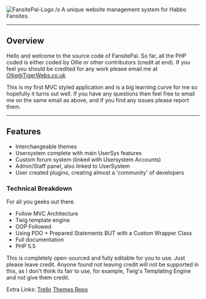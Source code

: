 ![FansitePal-Logo](http://www.tashload.com/Uploader/uploads//TXPwGsl.png)
/s
A unique website management system for Habbo Fansites.

----------
## Overview ##
Hello and welcome to the source code of FansitePal. So far, all the PHP coded is either coded by Ollie or other contributors (credit at end). If you feel you should be credited for any work please email me at Ollie@TigerWebs.co.uk

This is my first MVC styled application and is a big learning curve for me so hopefully it turns out well. If you have any questions then feel free to email me on the same email as above, and if you find any issues please report them.


----------

## Features ##

 - Interchangeable themes
 - Usersystem complete with main UserSys features
 - Custom forum system (linked with Usersystem Accounts)
 - Admin/Staff panel, also linked to UserSystem
 - User created plugins, creating almost a 'community' of developers
 
 ### Technical Breakdown ###
 For all you geeks out there.
-  Follow MVC Architecture
- Twig template engine
- OOP Followed
- Using PDO + Prepared Statements BUT with a Custom Wrapper Class
- Full documentation
- PHP 5.5

This is completely open-sourced and fully editable for you to use. Just please leave credit. Anyone found not leaving credit will not be supported in this, as I don't think its fair to use, for example, Twig's Templating Engine and not give them credit.

Extra Links:
[Trello](https://trello.com/b/rc9M1hId)
[Themes Repo](http://olliehandford.co.uk)
